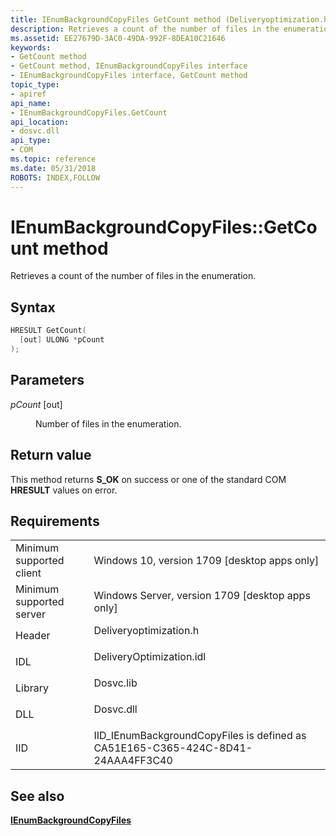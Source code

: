 ```yaml
---
title: IEnumBackgroundCopyFiles GetCount method (Deliveryoptimization.h)
description: Retrieves a count of the number of files in the enumeration.
ms.assetid: EE27679D-3AC0-49DA-992F-8DEA10C21646
keywords:
- GetCount method
- GetCount method, IEnumBackgroundCopyFiles interface
- IEnumBackgroundCopyFiles interface, GetCount method
topic_type:
- apiref
api_name:
- IEnumBackgroundCopyFiles.GetCount
api_location:
- dosvc.dll
api_type:
- COM
ms.topic: reference
ms.date: 05/31/2018
ROBOTS: INDEX,FOLLOW
---
```


# IEnumBackgroundCopyFiles::GetCount method

Retrieves a count of the number of files in the enumeration.

## Syntax


```C++
HRESULT GetCount(
  [out] ULONG *pCount
);
```



## Parameters

<dl> <dt>

*pCount* \[out\]
</dt> <dd>

Number of files in the enumeration.

</dd> </dl>

## Return value

This method returns **S_OK** on success or one of the standard COM **HRESULT** values on error.

## Requirements



|                                     |                                                                                                     |
|-------------------------------------|-----------------------------------------------------------------------------------------------------|
| Minimum supported client<br/> | Windows 10, version 1709 \[desktop apps only\]<br/>                                           |
| Minimum supported server<br/> | Windows Server, version 1709 \[desktop apps only\]<br/>                                       |
| Header<br/>                   | <dl> <dt>Deliveryoptimization.h</dt> </dl>   |
| IDL<br/>                      | <dl> <dt>DeliveryOptimization.idl</dt> </dl> |
| Library<br/>                  | <dl> <dt>Dosvc.lib</dt> </dl>                |
| DLL<br/>                      | <dl> <dt>Dosvc.dll</dt> </dl>                |
| IID<br/>                      | IID_IEnumBackgroundCopyFiles is defined as CA51E165-C365-424C-8D41-24AAA4FF3C40<br/>         |



## See also

<dl> <dt>

[**IEnumBackgroundCopyFiles**](ienumbackgroundcopyfiles-.md)
</dt> </dl>

 

 





